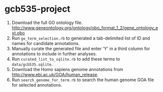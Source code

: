 gcb535-project
==============

1. Download the full GO ontology file. http://www.geneontology.org/ontology/obo_format_1_2/gene_ontology_ext.obo
2. Run `go_term_selection.rb` to generated a tab-delimited list of ID and names for candidate annotations.
3. Manually curate the generated file and enter 'Y' in a third column for annotations to include in further analyses.
4. Run `curated_list_to_sqlite.rb` to add these terms to `data/gcb535.sqlite`.
5. Download the Homo sapiens genome annotations from http://www.ebi.ac.uk/GOA/human_release.
6. Run `search_genome_for_term.rb` to search the human genome GOA file for selected annotations.